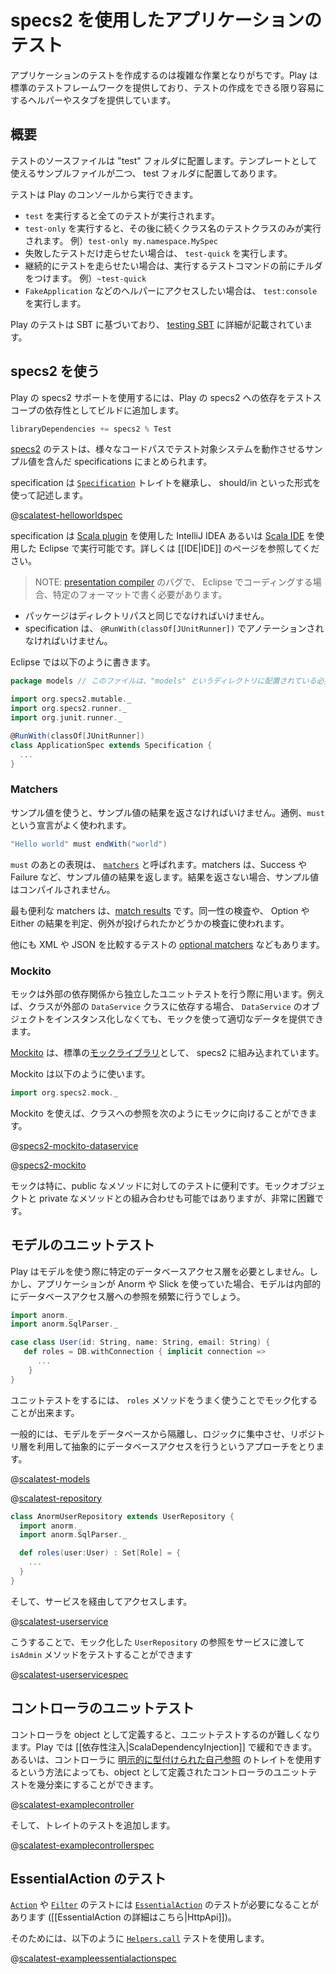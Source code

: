 <!--- Copyright (C) 2009-2015 Typesafe Inc. <http://www.typesafe.com> -->
<!--
# Testing your application with specs2
-->
# specs2 を使用したアプリケーションのテスト

<!--
Writing tests for your application can be an involved process.  Play provides a default test framework for you, and provides helpers and application stubs to make testing your application as easy as possible.
-->
アプリケーションのテストを作成するのは複雑な作業となりがちです。Play は標準のテストフレームワークを提供しており、テストの作成をできる限り容易にするヘルパーやスタブを提供しています。

<!--
## Overview
-->
## 概要

<!--
The location for tests is in the "test" folder.  There are two sample test files created in the test folder which can be used as templates.
-->
テストのソースファイルは "test" フォルダに配置します。テンプレートとして使えるサンプルファイルが二つ、 test フォルダに配置してあります。

<!--
You can run tests from the Play console.
-->
テストは Play のコンソールから実行できます。

<!--
* To run all tests, run `test`.
* To run only one test class, run `test-only` followed by the name of the class i.e. `test-only my.namespace.MySpec`.
* To run only the tests that have failed, run `test-quick`.
* To run tests continually, run a command with a tilde in front, i.e. `~test-quick`.
* To access test helpers such as `FakeApplication` in console, run `test:console`.
-->
* `test` を実行すると全てのテストが実行されます。
* `test-only` を実行すると、その後に続くクラス名のテストクラスのみが実行されます。 例）`test-only my.namespace.MySpec`
* 失敗したテストだけ走らせたい場合は、 `test-quick` を実行します。
* 継続的にテストを走らせたい場合は、実行するテストコマンドの前にチルダをつけます。 例）`~test-quick`
* `FakeApplication` などのヘルパーにアクセスしたい場合は、 `test:console` を実行します。

<!--
Testing in Play is based on SBT, and a full description is available in the [testing SBT](http://www.scala-sbt.org/0.13.0/docs/Detailed-Topics/Testing) chapter.
-->
Play のテストは SBT に基づいており、 [testing SBT](http://www.scala-sbt.org/0.13.0/docs/Detailed-Topics/Testing) に詳細が記載されています。

<!--
## Using specs2
-->
## specs2 を使う

<!--
To use Play's specs2 support, add the Play specs2 dependency to your build as a test scoped dependency:
-->
Play の specs2 サポートを使用するには、Play の specs2 への依存をテストスコープの依存性としてビルドに追加します。

```scala
libraryDependencies += specs2 % Test
```

<!--
In [specs2](https://etorreborre.github.io/specs2/), tests are organized into specifications, which contain examples which run the system under test through various different code paths.
-->
[specs2](https://etorreborre.github.io/specs2/) のテストは、様々なコードパスでテスト対象システムを動作させるサンプル値を含んだ specifications にまとめられます。 

<!--
Specifications extend the [`Specification`](https://etorreborre.github.io/specs2/api/SPECS2-3.4/index.html#org.specs2.mutable.Specification) trait and are using the should/in format:
-->
specification は [`Specification`](https://etorreborre.github.io/specs2/api/SPECS2-3.4/index.html#org.specs2.mutable.Specification) トレイトを継承し、 should/in といった形式を使って記述します。

@[scalatest-helloworldspec](code/specs2/HelloWorldSpec.scala)

<!--
Specifications can be run in either IntelliJ IDEA (using the [Scala plugin](https://blog.jetbrains.com/scala/)) or in Eclipse (using the [Scala IDE](http://scala-ide.org/)).  Please see the [[IDE page|IDE]] for more details.
-->
specification は [Scala plugin](https://blog.jetbrains.com/scala/) を使用した IntelliJ IDEA あるいは [Scala IDE](http://scala-ide.org/) を使用した Eclipse で実行可能です。詳しくは [[IDE|IDE]] のページを参照してください。

<!--
NOTE: Due to a bug in the [presentation compiler](https://scala-ide-portfolio.assembla.com/spaces/scala-ide/support/tickets/1001843-specs2-tests-with-junit-runner-are-not-recognized-if-there-is-package-directory-mismatch#/activity/ticket:), tests must be defined in a specific format to work with Eclipse:
-->
> NOTE: [presentation compiler](https://scala-ide-portfolio.assembla.com/spaces/scala-ide/support/tickets/1001843-specs2-tests-with-junit-runner-are-not-recognized-if-there-is-package-directory-mismatch#/activity/ticket:) のバグで、 Eclipse でコーディングする場合、特定のフォーマットで書く必要があります。

<!--
* The package must be exactly the same as the directory path.
* The specification must be annotated with `@RunWith(classOf[JUnitRunner])`.
-->
* パッケージはディレクトリパスと同じでなければいけません。
* specification は、 `@RunWith(classOf[JUnitRunner])` でアノテーションされなければいけません。

<!--
Here is a valid specification for Eclipse:
-->
Eclipse では以下のように書きます。

```scala
package models // このファイルは、"models" というディレクトリに配置されている必要があります。

import org.specs2.mutable._
import org.specs2.runner._
import org.junit.runner._

@RunWith(classOf[JUnitRunner])
class ApplicationSpec extends Specification {
  ...
}
```

<!--
### Matchers
-->
### Matchers

<!--
When you use an example, you must return an example result. Usually, you will see a statement containing a `must`:
-->
サンプル値を使うと、サンプル値の結果を返さなければいけません。通例、`must` という宣言がよく使われます。

```scala
"Hello world" must endWith("world")
```

<!--
The expression that follows the `must` keyword are known as [`matchers`](https://etorreborre.github.io/specs2/guide/SPECS2-3.4/org.specs2.guide.Matchers.html). Matchers return an example result, typically Success or Failure.  The example will not compile if it does not return a result.
-->
`must` のあとの表現は、 [`matchers`](https://etorreborre.github.io/specs2/guide/SPECS2-3.4/org.specs2.guide.Matchers.html) と呼ばれます。matchers は、Success や Failure など、サンプル値の結果を返します。結果を返さない場合、サンプル値はコンパイルされません。

<!--
The most useful matchers are the [match results](https://etorreborre.github.io/specs2/guide/SPECS2-3.4/org.specs2.guide.Matchers.html#out-of-the-box). These are used to check for equality, determine the result of Option and Either, and even check if exceptions are thrown.
-->
最も便利な matchers は、[match results](https://etorreborre.github.io/specs2/guide/SPECS2-3.4/org.specs2.guide.Matchers.html#out-of-the-box) です。同一性の検査や、 Option や Either の結果を判定、例外が投げられたかどうかの検査に使われます。

<!--
There are also [optional matchers](https://etorreborre.github.io/specs2/guide/SPECS2-3.4/org.specs2.guide.Matchers.html#optional) that allow for XML and JSON matching in tests.
-->
他にも XML や JSON を比較するテストの [optional matchers](https://etorreborre.github.io/specs2/guide/SPECS2-3.4/org.specs2.guide.Matchers.html#optional) などもあります。

<!--
### Mockito
-->
### Mockito

<!--
Mocks are used to isolate unit tests against external dependencies.  For example, if your class depends on an external `DataService` class, you can feed appropriate data to your class without instantiating a `DataService` object.
-->
モックは外部の依存関係から独立したユニットテストを行う際に用います。例えば、クラスが外部の `DataService` クラスに依存する場合、 `DataService` のオブジェクトをインスタンス化しなくても、モックを使って適切なデータを提供できます。

<!--
[Mockito](https://github.com/mockito/mockito) is integrated into specs2 as the default [mocking library](https://etorreborre.github.io/specs2/guide/SPECS2-3.4/org.specs2.guide.UseMockito.html).
-->
[Mockito](https://github.com/mockito/mockito) は、標準の[モックライブラリ](https://etorreborre.github.io/specs2/guide/SPECS2-3.4/org.specs2.guide.UseMockito.html)として、 specs2 に組み込まれています。

<!--
To use Mockito, add the following import:
-->
Mockito は以下のように使います。

```scala
import org.specs2.mock._
```

<!--
You can mock out references to classes like so:
-->
Mockito を使えば、クラスへの参照を次のようにモックに向けることができます。

@[specs2-mockito-dataservice](code/specs2/ExampleMockitoSpec.scala)

@[specs2-mockito](code/specs2/ExampleMockitoSpec.scala)

<!--
Mocking is especially useful for testing the public methods of classes.  Mocking objects and private methods is possible, but considerably harder.
-->
モックは特に、public なメソッドに対してのテストに便利です。モックオブジェクトと private なメソッドとの組み合わせも可能ではありますが、非常に困難です。

<!--
## Unit Testing Models
-->
## モデルのユニットテスト

<!--
Play does not require models to use a particular database data access layer.  However, if the application uses Anorm or Slick, then frequently the Model will have a reference to database access internally.
-->
Play はモデルを使う際に特定のデータベースアクセス層を必要としません。しかし、アプリケーションが Anorm や Slick を使っていた場合、モデルは内部的にデータベースアクセス層への参照を頻繁に行うでしょう。

```scala
import anorm._
import anorm.SqlParser._

case class User(id: String, name: String, email: String) {
   def roles = DB.withConnection { implicit connection =>
      ...
    }
}
```

<!--
For unit testing, this approach can make mocking out the `roles` method tricky.
-->
ユニットテストをするには、 `roles` メソッドをうまく使うことでモック化することが出来ます。

<!--
A common approach is to keep the models isolated from the database and as much logic as possible, and abstract database access behind a repository layer.
-->
一般的には、モデルをデータベースから隔離し、ロジックに集中させ、リポジトリ層を利用して抽象的にデータベースアクセスを行うというアプローチをとります。

@[scalatest-models](code/models/User.scala)

@[scalatest-repository](code/services/UserRepository.scala)

```scala
class AnormUserRepository extends UserRepository {
  import anorm._
  import anorm.SqlParser._

  def roles(user:User) : Set[Role] = {
    ...
  }
}
```

<!--
and then access them through services:
-->
そして、サービスを経由してアクセスします。

@[scalatest-userservice](code/services/UserService.scala)

<!--
In this way, the `isAdmin` method can be tested by mocking out the `UserRepository` reference and passing it into the service:
-->
こうすることで、モック化した `UserRepository` の参照をサービスに渡して `isAdmin` メソッドをテストすることができます

@[scalatest-userservicespec](code/specs2/UserServiceSpec.scala)

<!--
## Unit Testing Controllers
-->
## コントローラのユニットテスト

<!--
When defining controllers as objects, they can be trickier to unit test. In Play this can be alleviated by [[dependency injection|ScalaDependencyInjection]]. Another way to finesse unit testing with a controller declared as a object is to use a trait with an [explicitly typed self reference](http://www.naildrivin5.com/scalatour/wiki_pages/ExplcitlyTypedSelfReferences) to the controller:
-->
コントローラを object として定義すると、ユニットテストするのが難しくなります。Play では [[依存性注入|ScalaDependencyInjection]] で緩和できます。あるいは、コントローラに [明示的に型付けられた自己参照](http://www.naildrivin5.com/scalatour/wiki_pages/ExplcitlyTypedSelfReferences) のトレイトを使用するという方法によっても、object として定義されたコントローラのユニットテストを幾分楽にすることができます。 

@[scalatest-examplecontroller](code/specs2/ExampleControllerSpec.scala)

<!--
and then test the trait:
-->
そして、トレイトのテストを追加します。

@[scalatest-examplecontrollerspec](code/specs2/ExampleControllerSpec.scala)

<!--
## Unit Testing EssentialAction
-->
## EssentialAction のテスト

<!--
Testing [`Action`](api/scala/play/api/mvc/Action.html) or [`Filter`](api/scala/play/api/mvc/Filter.html) can require to test an [`EssentialAction`](api/scala/play/api/mvc/EssentialAction.html) ([[more information about what an EssentialAction is|HttpApi]])
-->
[`Action`](api/scala/play/api/mvc/Action.html) や [`Filter`](api/scala/play/api/mvc/Filter.html) のテストには [`EssentialAction`](api/scala/play/api/mvc/EssentialAction.html) のテストが必要になることがあります ([[EssentialAction の詳細はこちら|HttpApi]])。

<!--
For this, the test [`Helpers.call`](api/scala/play/api/test/Helpers$.html#call) can be used like that:
-->
そのためには、以下のように [`Helpers.call`](api/scala/play/api/test/Helpers$.html#call) テストを使用します。

@[scalatest-exampleessentialactionspec](code/specs2/ExampleEssentialActionSpec.scala)

